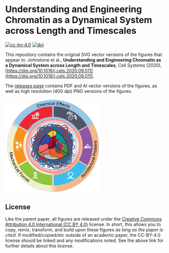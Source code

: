 # Understanding and Engineering Chromatin as a Dynamical System across Length and Timescales
[![cc-by-4.0](https://badgen.net/badge/license/CC-BY-4.0/green)](LICENSE)
[![doi](https://badgen.net/badge/doi/10.1016%2Fj.cels.2020.09.011)](https://doi.org/10.1016/j.cels.2020.09.011)

This repository contains the original SVG vector versions of the figures that appear in:
Johnstone et al., __Understanding and Engineering Chromatin as a Dynamical System across Length and Timescales__, Cell Systems (2020), [https://doi.org/10.1016/j.cels.2020.09.011](https://doi.org/10.1016/j.cels.2020.09.011).

The [releases page](https://github.com/GallowayLabMIT/cds_review_figures/releases) contains PDF and AI vector versions of the figures, as well as high resolution (400 dpi) PNG versions of the figures.

<img src="graphical_abstract.png" align="center" width="60%"  />

## License
Like the parent paper, all figures are released under the [Creative Commons Attribution 4.0 International (CC BY 4.0)](https://creativecommons.org/licenses/by/4.0/) license. In short, this allows you to copy, remix, transform, and build upon these figures *as long as the paper is cited*. If modified/copied/etc outside of an academic paper, the CC-BY-4.0 license should be linked and any modifications noted. See the above link for further details about this license.

